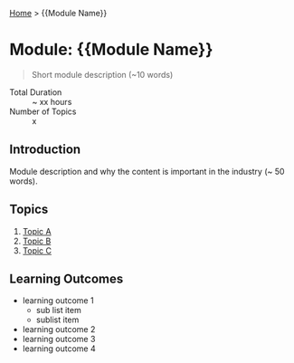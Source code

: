 [Home](../index.md) > {{Module Name}}

# Module: {{Module Name}}

> Short module description (~10 words)

<dl>
<dt>Total Duration</dt>
<dd>~ xx hours</dd>
<dt>Number of Topics</dt>
<dd>x</dd>
</dl>

## Introduction

Module description and why the content is important in the industry (~ 50 words).

## Topics

1. [Topic A](./topic-a.md)
1. [Topic B](./topic-a.md)
1. [Topic C](./topic-a.md)

## Learning Outcomes

- learning outcome 1
  - sub list item
  - sublist item
- learning outcome 2
- learning outcome 3
- learning outcome 4
